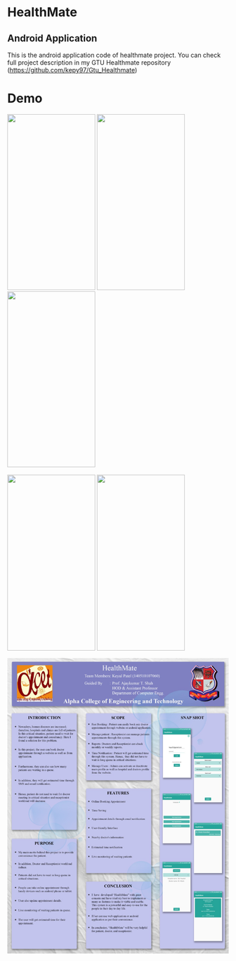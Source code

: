 # HealthMate

## Android Application

This is the android application code of healthmate project. You can check full project description in my GTU Healthmate repository (https://github.com/kepy97/Gtu_Healthmate)

# Demo

<p float="left">
  <img src="/Demo/Demo-3.png" width="200" height="400" />
  <img src="/Demo/Demo-2.png" width="200" height="400" /> 
  <img src="/Demo/Demo-1.png" width="200" height="400" />
</p>

<p float="left">
  <img src="/Demo/Demo-5.png" width="200" height="400" /> 
  <img src="/Demo/Demo-4.png" width="200" height="400" />
</p>

![Poster](/Demo/Poster.jpeg)
